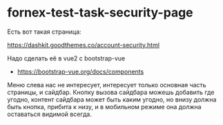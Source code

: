 # fornex-test-task-security-page

Есть вот такая страница:

https://dashkit.goodthemes.co/account-security.html

Надо сделать её в vue2 с bootstrap-vue

- https://bootstrap-vue.org/docs/components

Меню слева нас не интересует, интересует только основная часть страницы, и
сайдбар. Кнопку вызова сайдбара можешь добавить где угодно, контент сайдбара
может быть каким угодно, но внизу должна быть кнопка, прибита к низу, и в
мобильном режиме она должна оставаться видимой всегда.
